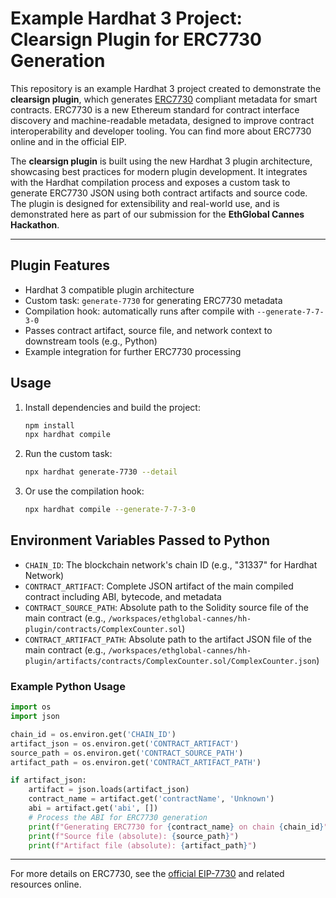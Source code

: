 # Example Hardhat 3 Project: Clearsign Plugin for ERC7730 Generation

This repository is an example Hardhat 3 project created to demonstrate the **clearsign plugin**, which generates [ERC7730](https://eips.ethereum.org/EIPS/eip-7730) compliant metadata for smart contracts. ERC7730 is a new Ethereum standard for contract interface discovery and machine-readable metadata, designed to improve contract interoperability and developer tooling. You can find more about ERC7730 online and in the official EIP.

The **clearsign plugin** is built using the new Hardhat 3 plugin architecture, showcasing best practices for modern plugin development. It integrates with the Hardhat compilation process and exposes a custom task to generate ERC7730 JSON using both contract artifacts and source code. The plugin is designed for extensibility and real-world use, and is demonstrated here as part of our submission for the **EthGlobal Cannes Hackathon**.

---

## Plugin Features

- Hardhat 3 compatible plugin architecture
- Custom task: `generate-7730` for generating ERC7730 metadata
- Compilation hook: automatically runs after compile with `--generate-7-7-3-0`
- Passes contract artifact, source file, and network context to downstream tools (e.g., Python)
- Example integration for further ERC7730 processing

## Usage

1. Install dependencies and build the project:
   ```sh
   npm install
   npx hardhat compile
   ```
2. Run the custom task:
   ```sh
   npx hardhat generate-7730 --detail
   ```
3. Or use the compilation hook:
   ```sh
   npx hardhat compile --generate-7-7-3-0
   ```

## Environment Variables Passed to Python

- `CHAIN_ID`: The blockchain network's chain ID (e.g., "31337" for Hardhat Network)
- `CONTRACT_ARTIFACT`: Complete JSON artifact of the main compiled contract including ABI, bytecode, and metadata
- `CONTRACT_SOURCE_PATH`: Absolute path to the Solidity source file of the main contract (e.g., `/workspaces/ethglobal-cannes/hh-plugin/contracts/ComplexCounter.sol`)
- `CONTRACT_ARTIFACT_PATH`: Absolute path to the artifact JSON file of the main contract (e.g., `/workspaces/ethglobal-cannes/hh-plugin/artifacts/contracts/ComplexCounter.sol/ComplexCounter.json`)

### Example Python Usage

```python
import os
import json

chain_id = os.environ.get('CHAIN_ID')
artifact_json = os.environ.get('CONTRACT_ARTIFACT')
source_path = os.environ.get('CONTRACT_SOURCE_PATH')
artifact_path = os.environ.get('CONTRACT_ARTIFACT_PATH')

if artifact_json:
    artifact = json.loads(artifact_json)
    contract_name = artifact.get('contractName', 'Unknown')
    abi = artifact.get('abi', [])
    # Process the ABI for ERC7730 generation
    print(f"Generating ERC7730 for {contract_name} on chain {chain_id}")
    print(f"Source file (absolute): {source_path}")
    print(f"Artifact file (absolute): {artifact_path}")
```

---

For more details on ERC7730, see the [official EIP-7730](https://eips.ethereum.org/EIPS/eip-7730) and related resources online.
